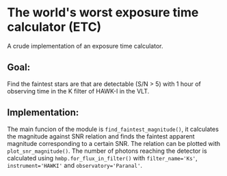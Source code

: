 # The world's worst exposure time calculator (ETC)
    
A crude implementation of an exposure time calculator.

## Goal: 
Find the faintest stars are that are detectable (S/N > 5) with 1 hour of observing time in the K filter of HAWK-I in the VLT.

## Implementation:
The main funcion of the module is `find_faintest_magnitude()`, it calculates the magnitude against SNR relation and finds the faintest apparent magnitude corresponding to a certain SNR. The relation can be plotted with `plot_snr_magnitude()`.
The number of photons reaching the detector is calculated using `hmbp.for_flux_in_filter()` with `filter_name='Ks'`, `instrument='HAWKI'` and `observatory='Paranal'`.
